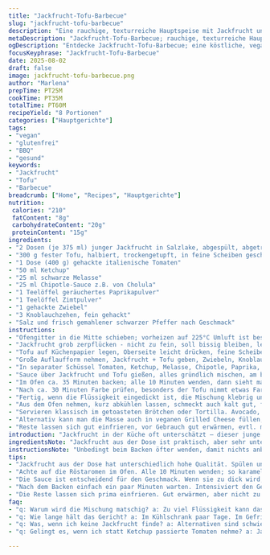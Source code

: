 ```yaml
---
title: "Jackfrucht-Tofu-Barbecue"
slug: "jackfrucht-tofu-barbecue"
description: "Eine rauchige, texturreiche Hauptspeise mit Jackfrucht und Tofu, gewürzt mit chipotlescharfem Kick und süßer Melasse; vegan, glutenfrei und ei-frei; Ideal für Brote oder Tortillas. Die Mischung entsteht im Ofen, wobei die Jackfrucht zerfasert und mit Tofu und einer intensiven Tomatensoße verschmilzt. Perfekt, um typische Barbecue-Notlösungen in veganer Version auf den Tisch zu bringen; mit eigener Note durch Zimt und geräuchertes Paprikapulver als Twist."
metaDescription: "Jackfrucht-Tofu-Barbecue; rauchige, texturreiche Hauptspeise; vegan und glutenfrei. Ideal für all deine BBQ-Momente"
ogDescription: "Entdecke Jackfrucht-Tofu-Barbecue; eine köstliche, vegane Hauptspeise mit rauchiger Tiefe und aromatischem Kick; perfekt für Brote und Tortillas"
focusKeyphrase: "Jackfrucht-Tofu-Barbecue"
date: 2025-08-02
draft: false
image: jackfrucht-tofu-barbecue.png
author: "Marlena"
prepTime: PT25M
cookTime: PT35M
totalTime: PT60M
recipeYield: "8 Portionen"
categories: ["Hauptgerichte"]
tags:
- "vegan"
- "glutenfrei"
- "BBQ"
- "gesund"
keywords:
- "Jackfrucht"
- "Tofu"
- "Barbecue"
breadcrumb: ["Home", "Recipes", "Hauptgerichte"]
nutrition: 
 calories: "210"
 fatContent: "8g"
 carbohydrateContent: "20g"
 proteinContent: "15g"
ingredients:
- "2 Dosen (je 375 ml) junger Jackfrucht in Salzlake, abgespült, abgetropft, trockengetupft"
- "300 g fester Tofu, halbiert, trockengetupft, in feine Scheiben geschnitten"
- "1 Dose (400 g) gehackte italienische Tomaten"
- "50 ml Ketchup"
- "25 ml schwarze Melasse"
- "25 ml Chipotle-Sauce z.B. von Cholula"
- "1 Teelöffel geräuchertes Paprikapulver"
- "1 Teelöffel Zimtpulver"
- "1 gehackte Zwiebel"
- "3 Knoblauchzehen, fein gehackt"
- "Salz und frisch gemahlener schwarzer Pfeffer nach Geschmack"
instructions:
- "Ofengitter in die Mitte schieben; vorheizen auf 225°C Umluft ist besser, sonst Ober-/Unterhitze; Ziel: schnelle Röstaromen."
- "Jackfrucht grob zerpflücken - nicht zu fein, soll bissig bleiben, leicht feucht, aber keine Lake mitnehmen. Manchmal zu nass? Gut mit Küchenpapier vorentwässern, sonst matschig."
- "Tofu auf Küchenpapier legen, Oberseite leicht drücken, feine Scheiben schneiden; wichtig, dass er nicht zu dick oder er wird zäh, Tofu soll luftiger Biss bekommen."
- "Große Auflaufform nehmen, Jackfrucht + Tofu geben, Zwiebeln, Knoblauch dazu."
- "In separater Schüssel Tomaten, Ketchup, Melasse, Chipotle, Paprika, Zimt gut verrühren; ein paar Sekunden länger rühren, bis Melasse richtig eingearbeitet ist – klebt sonst unten fest."
- "Sauce über Jackfrucht und Tofu gießen, alles gründlich mischen, am besten mit zwei Gabeln zerpflücken und durchziehen lassen; nicht zu früh würzen, Salz erst abschmecken gegen Ende, wegen Melasse."
- "Im Ofen ca. 35 Minuten backen; alle 10 Minuten wenden, dann sieht man, wie der Saft schrumpft, Ränder leicht karamellisieren; Klackern, Zischen - Backen ist Leben auf dem Blech."
- "Nach ca. 30 Minuten Farbe prüfen, besonders der Tofu nimmt etwas Farbe, Jackfrucht fasert schön auf, beim Umrühren vorsichtig, damit Stücke nicht zerfallen."
- "Fertig, wenn die Flüssigkeit eingedickt ist, die Mischung klebrig und aromatisch wirkt, leichte Röstaromen an den Rändern sind Bonus; lieber bisschen länger als zu kurz, sonst braucht es mehr 'Hang zum BBQ'."
- "Aus dem Ofen nehmen, kurz abkühlen lassen, schmeckt auch kalt gut, für mehr Frische mit Limettensaft oder frischem Koriander auflockern."
- "Servieren klassisch im getoasteten Brötchen oder Tortilla. Avocado, fein geschnittener Rotkohl und veganer Käse – Vorteil, da kein Milchprodukt, schmilzt langsam, ergänzt Textur und kälte."
- "Alternativ kann man die Masse auch in veganen Grilled Cheese füllen; ein bisschen Öl in die Pfanne geben, mittlere Hitze, Käse schmilzt langsam und liefert Kontrast zur Rauchnote."
- "Reste lassen sich gut einfrieren, vor Gebrauch gut erwärmen, evtl. mit etwas Wasser oder Tomatensaft auflockern."
introduction: "Jackfrucht in der Küche oft unterschätzt – dieser junge Fruchtkörper verwandelt sich durch das richtige Rösten und Würzen fast in eine Art 'Pulled Pork'. Zusammen mit Tofu – der sonst manchmal fade bleibt – entsteht ein Zusammenspiel aus Texturen und starken Aromen. Der Schritt, die Jackfrucht trocken und grob zu zerpflücken, gibt diesem Gericht Struktur, die man auch beim Essen spürt. Würzig, mit rauchiger Tiefe durch Chipotle und geräucherten Gewürzen, aber auch süßlich durch Melasse. Die Kombination mit Zimt? Klingt verrückt, bringt aber eine warme Basis, die ich nach mehreren Versuchen nicht mehr missen möchte. Das Einpinseln oder Übergießen mit der Sauce alle 10 Minuten? Macht den Unterschied zwischen 'nur warm' und 'richtig karamellisiert'."
ingredientsNote: "Jackfrucht aus der Dose ist praktisch, aber sehr unterschiedlich in der Qualität und Verarbeitung – immer abspülen und trocken tupfen, sonst verwässert die Sauce. Tofu am besten eher fester Typ, sonst zerfällt er; pressen nicht vergessen, Feuchtigkeit reduziert, nimmt Gewürze besser auf. Wenn keine Chipotle-Sauce da, kann man geräuchertes Paprikapulver mit etwas Chiliflocken mischen; gibt auch Tiefe. Melasse kann man durch Ahornsirup ersetzen, ist aber weniger intensiv. Zimt vorsichtig dosieren – zu viel wird dominant. Anstelle der Tomaten eignen sich auch passierte Tomaten, wenn es sämiger sein soll. Zwiebeln und Knoblauch frisch sind Pflicht, sonst verliert es an Charakter. Gewürze immer frisch gemahlen, Cumin aus der Mühle macht hierfür einen entscheidenden Unterschied."
instructionsNote: "Unbedingt beim Backen öfter wenden, damit nichts anbrennt. Die Mischung darf nicht zu nass bleiben – sonst wird sie matschig. Wenn euch die Sauce zu dick wird, lieber etwas Wasser oder Gemüsebrühe ergänzen, nach Geschmack abschmecken. Wer es rauchiger mag, kann zum Ende noch etwas Flüssigrauch einrühren, ich bevorzuge allerdings ehrliche Röstaromen durch die Hitze. Beim Würzen mit Chili lieber schrittweise vorgehen – warme Rauchnote schleicht sich rein, zu viel Schärfe zerstört schnell das Gleichgewicht. Jackfrucht nicht zu fein lösen – ein paar größere Fasern geben tolle Kaubarkeit. Nach dem Backen ruhig ein paar Minuten stehen lassen, das intensiviert den Geschmack. Bei der Kombination mit Käse darauf achten, dass veganer Ersatz langsam schmilzt, damit die Texturkombination bleibt und nichts zu weich oder matschig wird."
tips:
- "Jackfrucht aus der Dose hat unterschiedlich hohe Qualität. Spülen und gut abtrocknen ist Pflicht; sonst verdirbt die Konsistenz. Tofu auch gut trockenen. Pressen, um Feuchtigkeit zu entfernen."
- "Achte auf die Röstaromen im Ofen. Alle 10 Minuten wenden; so karamelisieren die Ränder und bringen Geschmack hervor. Du hörst es – das Klackern, Zischen – klingt nach Genuss. Optisch auch wichtig, Tofu bekommt schöne Färbung."
- "Die Sauce ist entscheidend für den Geschmack. Wenn sie zu dick wird, könntest du Wasser oder etwas Tomatensaft ergänzen. Behalte die Konsistenz im Auge. Beim Würzen mit Chili schrittweise, es schleicht sich Anheizung rein."
- "Nach dem Backen einfach ein paar Minuten warten. Intensiviert den Geschmack. In kaltem Zustand gut, Limettensaft oder frischer Koriander für Frische! Vielfalt bei Servieren - auch als Füllung für Veggie-Sandwiches."
- "Die Reste lassen sich prima einfrieren. Gut erwärmen, aber nicht zu lange! Etwas Flüssigkeit dazu, sonst wird das Ganze trocken. Beim Backup-Plan: Koche einfach vor; Geschmacksentwicklung ist immer willkommen."
faq:
- "q: Warum wird die Mischung matschig? a: Zu viel Flüssigkeit kann das verursachen. Pass auf die Jackfrucht auf. Gut abtropfen ist must."
- "q: Wie lange hält das Gericht? a: Im Kühlschrank paar Tage. Im Gefrierfach länger. Einmal aufwärmen - am besten mit ein bisschen Wasser."
- "q: Was, wenn ich keine Jackfrucht finde? a: Alternativen sind schwierig. Herzhaftes Gemüse könnte helfen. Zucchini oder Auberginen, sollte aber mehr Gewürze bekommen."
- "q: Gelingt es, wenn ich statt Ketchup passierte Tomaten nehme? a: Ja, kannst du machen; aber mehr Gewürze hinzufügen. Ketchup kommt mit Süße, passierte Tomaten sind eher neutral; da lieber mehr hinzufügen."

---
```

